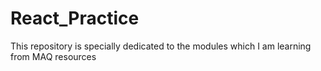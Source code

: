 # React_Practice
This repository is specially dedicated to the modules which I am learning from MAQ resources 
